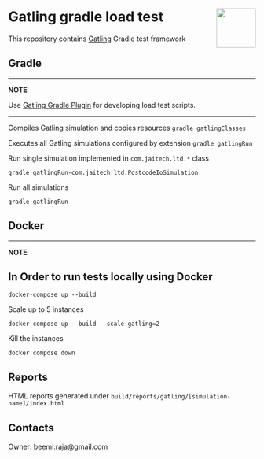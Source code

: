 # Gatling gradle load test <img align="right" src="http://gatling.io/wp-content/uploads/2017/02/Gatling-logo.png" height="80px" />

This repository contains [Gatling](https://gatling.io/) Gradle test framework

## Gradle

---
**NOTE**

Use [Gatling Gradle Plugin](https://gatling.io/docs/gatling/reference/current/extensions/gradle_plugin/) for developing load test scripts.

---


Compiles Gatling simulation and copies resources ```gradle gatlingClasses```

Executes all Gatling simulations configured by extension ```gradle gatlingRun```

Run single simulation implemented in `com.jaitech.ltd.*` class

```shell
gradle gatlingRun-com.jaitech.ltd.PostcodeIoSimulation
```
Run all simulations

```shell
gradle gatlingRun
```
## Docker

---
**NOTE**

In Order to run tests locally using Docker
---
```shell
docker-compose up --build
```

Scale up to 5 instances

```shell
docker-compose up --build --scale gatling=2
```

Kill the instances

```shell
docker compose down
```
## Reports

HTML reports generated under ``build/reports/gatling/[simulation-name]/index.html``

## Contacts
Owner: [beemi.raja@gmail.com](beemi.raja@gmail.com)